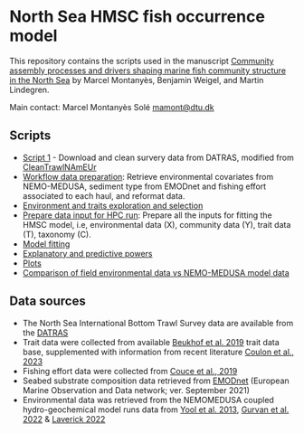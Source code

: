 # North Sea HMSC fish occurrence model

This repository contains the scripts used in the manuscript [Community assembly processes and drivers shaping marine fish community structure in the North Sea](https://doi.org/10.1111/ecog.06642) by Marcel Montanyès, Benjamin Weigel, and Martin Lindegren.

Main contact: Marcel Montanyès Solé [mamont@dtu.dk](mailto:mamont@dtu.dk)


## Scripts
* [Script 1](https://github.com/marcelxelo/NS_fish_community/blob/main/scripts/1-Download%20and%20clean%20survery%20data%20from%20DATRAS.R) - Download and clean survery data from DATRAS, modified from [CleanTrawlNAmEUr](https://github.com/AquaAuma/CleanTrawlNAmEUr/blob/main/code/cleanDATRAS.R)
* [Workflow data preparation](https://github.com/marcelxelo/NS_fish_community/blob/main/scripts/2-Workflow%20data%20preparation.R): Retrieve environmental covariates from NEMO-MEDUSA, sediment type from EMODnet and fishing effort associated to each haul, and reformat data.
* [Environment and traits exploration and selection](https://github.com/marcelxelo/NS_fish_community/blob/main/scripts/3-Environment%20and%20traits%20exploration%20and%20selection.R)
* [Prepare data input for HPC run](https://github.com/marcelxelo/NS_fish_community/blob/main/scripts/4-Prepare%20data%20input%20for%20HPC%20run.R): Prepare all the inputs for fitting the HMSC model, i.e, environmental data (X), community data (Y), trait data (T), taxonomy (C).
* [Model fitting](https://github.com/marcelxelo/NS_fish_community/blob/main/scripts/5-Model%20fitting.R)
* [Explanatory and predictive powers](https://github.com/marcelxelo/NS_fish_community/blob/main/scripts/6-Explanatory%20and%20predictive%20powers.R)
* [Plots](https://github.com/marcelxelo/NS_fish_community/blob/main/scripts/7-Plots.R)
* [Comparison of field environmental data vs NEMO-MEDUSA model data](https://github.com/marcelxelo/NS_fish_community/blob/main/scripts/8-Comparison%20of%20field%20environmental%20data%20vs%20NEMO-MEDUSA%20model%20data.R)


## Data sources
* The North Sea International Bottom Trawl Survey data are available from the [DATRAS](https://datras.ices.dk/Data_products/Download/Download_Data_public.aspx)
* Trait data were collected from available [Beukhof et al. 2019](https://doi.org/10.1594/PANGAEA.900866) trait data base, supplemented with information from recent literature [Coulon et al., 2023](https://doi.org/10.1111/geb.13731)
* Fishing effort data were collected from [Couce et al., 2019](https://doi.org/10.14466/)
* Seabed substrate composition data retrieved from [EMODnet](https://www.emodnet-geology.eu) (European Marine Observation
and Data network; ver. September 2021)
* Environmental data was retrieved from the NEMOMEDUSA coupled hydro-geochemical model runs data from [Yool et al. 2013](https://doi.org/10.5194/gmd-6-1767-2013), [Gurvan et al. 2022](https://doi.org/10.5281/zenodo.6334656) & [Laverick 2022](https://github.com/Jack-H-Laverick/nemomedusR)
